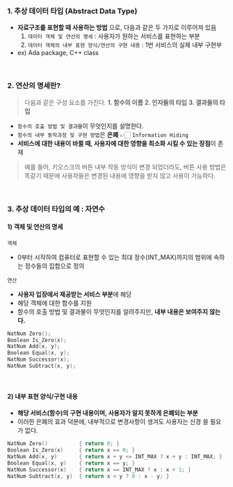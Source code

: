 ### 1. 추상 데이터 타입 (Abstract Data Type)

- **자료구조를 표현할 때 사용하는 방법** 으로, 다음과 같은 두 가지로 이루어져 있음
    1. `데이터 객체 및 연산의 명세` : 사용자가 원하는 서비스를 표현하는 부분
    2. `데이터 객체의 내부 표현 양식/연산의 구현 내용` : 1번 서비스의 실제 내부 구현부
- ex) Ada package, C++ class  
<br>

### 2. 연산의 명세란?

> 다음과 같은 구성 요소를 가진다.
> **1. 함수의 이름**
> **2. 인자들의 타입**
> **3. 결과들의 타입**

- `함수의 호출 방법 및 결과물`이 무엇인지를 설명한다.
- `함수의 내부 동작과정 및 구현 방법`은 **은폐**  👉🏻  `Information Hiding`
- **서비스에 대한 내용이 바뀔 때, 사용자에 대한 영향을 최소화 시킬 수 있는 장점**이 존재
> 예를 들어, 키오스크의 버튼 내부 작동 방식이 변경 되었더라도, 버튼 사용 방법은 똑같기 때문에 사용자들은 변경된 내용에 영향을 받지 않고 사용이 가능하다.  

<br>

### 3. 추상 데이터 타입의 예  :  자연수
#### 1) 객체 및 연산의 명세
`객체`  
- 0부터 시작하여 컴퓨터로 표현할 수 있는 최대 정수(INT_MAX)까지의 범위에 속하는 정수들의 집합으로 정의  

`연산`  
- **사용자 입장에서 제공받는 서비스 부분**에 해당
- 해당 객체에 대한 함수를 지원
- 함수의 호출 방법 및 결과물이 무엇인지를 알려주지만, **내부 내용은 보여주지 않는다.**  

```cpp
NatNum Zero();
Boolean Is_Zero(x);
NatNum Add(x, y);
Boolean Equal(x, y);
NatNum Successor(x);
NatNum Subtract(x, y);
```  
<br>

#### 2) 내부 표현 양식/구현 내용

- **해당 서비스(함수)의 구현 내용이며, 사용자가 알지 못하게 은폐되는 부분**
- 이러한 은폐의 효과 덕분에, 내부적으로 변경사항이 생겨도 사용자는 신경 쓸 필요가 없다.  

```cpp
NatNum Zero()          { return 0; }
Boolean Is_Zero(x)     { return x == 0; }
NatNum Add(x, y)       { return x + y <= INT_MAX ? x + y : INT_MAX; }
Boolean Equal(x, y)    { return x == y; }
NatNum Successor(x)    { return x == INT_MAX ? x : x + 1; }
NatNum Subtract(x, y)  { return x < y ? 0 : x - y; }
```